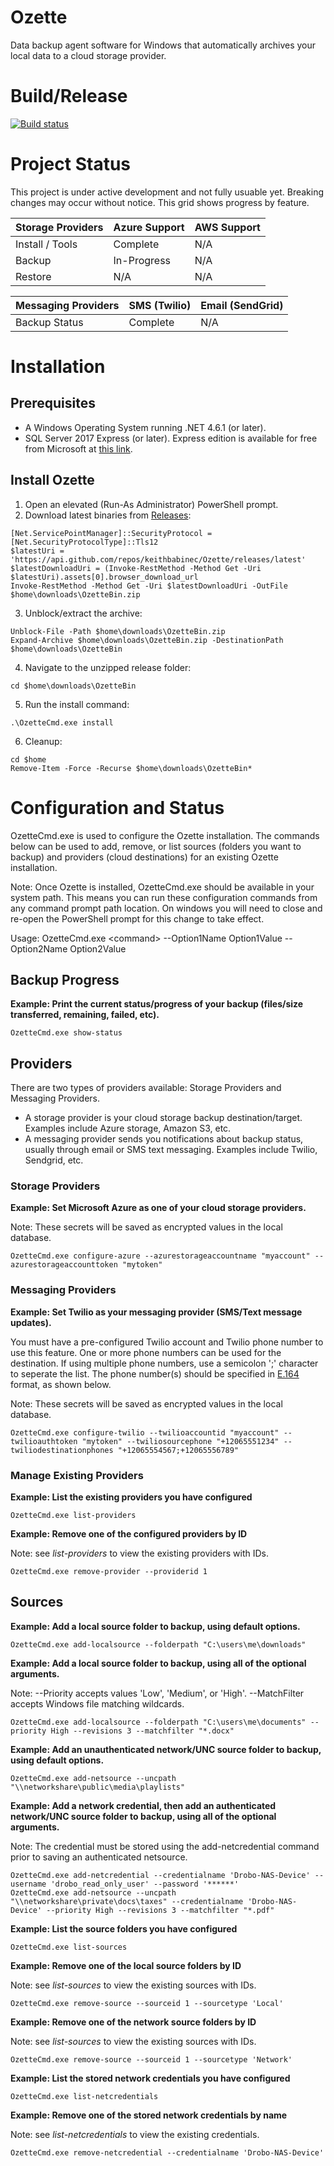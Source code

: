 # Ozette
Data backup agent software for Windows that automatically archives your local data to a cloud storage provider.

# Build/Release
[![Build status](https://ozette.visualstudio.com/ozette-project/_apis/build/status/ozette-project-CI)](https://ozette.visualstudio.com/ozette-project/_build/latest?definitionId=1)

# Project Status
This project is under active development and not fully usuable yet. Breaking changes may occur without notice. This grid shows progress by feature.

| Storage Providers | Azure Support | AWS Support |
| --- | --- | --- |
| Install / Tools | Complete | N/A |
| Backup | In-Progress | N/A |
| Restore | N/A | N/A |

| Messaging Providers | SMS (Twilio) | Email (SendGrid) |
| --- | --- | --- |
| Backup Status | Complete | N/A |

# Installation

## Prerequisites

* A Windows Operating System running .NET 4.6.1 (or later).
* SQL Server 2017 Express (or later). Express edition is available for free from Microsoft at [this link](https://www.microsoft.com/en-us/sql-server/sql-server-editions-express).

## Install Ozette

1. Open an elevated (Run-As Administrator) PowerShell prompt.
2. Download latest binaries from [Releases](https://github.com/keithbabinec/Ozette/releases):
```
[Net.ServicePointManager]::SecurityProtocol = [Net.SecurityProtocolType]::Tls12
$latestUri = 'https://api.github.com/repos/keithbabinec/Ozette/releases/latest'
$latestDownloadUri = (Invoke-RestMethod -Method Get -Uri $latestUri).assets[0].browser_download_url
Invoke-RestMethod -Method Get -Uri $latestDownloadUri -OutFile $home\downloads\OzetteBin.zip
```
3. Unblock/extract the archive:
```
Unblock-File -Path $home\downloads\OzetteBin.zip
Expand-Archive $home\downloads\OzetteBin.zip -DestinationPath $home\downloads\OzetteBin
```
4. Navigate to the unzipped release folder:
```
cd $home\downloads\OzetteBin
```
5. Run the install command:
```
.\OzetteCmd.exe install
```
6. Cleanup:
```
cd $home
Remove-Item -Force -Recurse $home\downloads\OzetteBin*
```

# Configuration and Status

OzetteCmd.exe is used to configure the Ozette installation. The commands below can be used to add, remove, or list sources (folders you want to backup) and providers (cloud destinations) for an existing Ozette installation.

Note: Once Ozette is installed, OzetteCmd.exe should be available in your system path. This means you can run these configuration commands from any command prompt path location. On windows you will need to close and re-open the PowerShell prompt for this change to take effect.

Usage: OzetteCmd.exe &lt;command&gt; --Option1Name Option1Value --Option2Name Option2Value

## Backup Progress

**Example: Print the current status/progress of your backup (files/size transferred, remaining, failed, etc).**

```
OzetteCmd.exe show-status
```

## Providers

There are two types of providers available: Storage Providers and Messaging Providers.
* A storage provider is your cloud storage backup destination/target. Examples include Azure storage, Amazon S3, etc.
* A messaging provider sends you notifications about backup status, usually through email or SMS text messaging. Examples include Twilio, Sendgrid, etc.

### Storage Providers

**Example: Set Microsoft Azure as one of your cloud storage providers.**

Note: These secrets will be saved as encrypted values in the local database.
```
OzetteCmd.exe configure-azure --azurestorageaccountname "myaccount" --azurestorageaccounttoken "mytoken"
```

### Messaging Providers

**Example: Set Twilio as your messaging provider (SMS/Text message updates).**

You must have a pre-configured Twilio account and Twilio phone number to use this feature. One or more phone numbers can be used for the destination. If using multiple phone numbers, use a semicolon ';' character to seperate the list. The phone number(s) should be specified in [E.164](https://www.twilio.com/docs/glossary/what-e164) format, as shown below.

Note: These secrets will be saved as encrypted values in the local database.
```
OzetteCmd.exe configure-twilio --twilioaccountid "myaccount" --twilioauthtoken "mytoken" --twiliosourcephone "+12065551234" --twiliodestinationphones "+12065554567;+12065556789"
```

### Manage Existing Providers

**Example: List the existing providers you have configured**
```
OzetteCmd.exe list-providers
```

**Example: Remove one of the configured providers by ID**

Note: see *list-providers* to view the existing providers with IDs.
```
OzetteCmd.exe remove-provider --providerid 1
```

## Sources

**Example: Add a local source folder to backup, using default options.**
```
OzetteCmd.exe add-localsource --folderpath "C:\users\me\downloads"
```

**Example: Add a local source folder to backup, using all of the optional arguments.**

Note: --Priority accepts values 'Low', 'Medium', or 'High'. --MatchFilter accepts Windows file matching wildcards.
```
OzetteCmd.exe add-localsource --folderpath "C:\users\me\documents" --priority High --revisions 3 --matchfilter "*.docx"
```

**Example: Add an unauthenticated network/UNC source folder to backup, using default options.**
```
OzetteCmd.exe add-netsource --uncpath "\\networkshare\public\media\playlists"
```

**Example: Add a network credential, then add an authenticated network/UNC source folder to backup, using all of the optional arguments.**

Note: The credential must be stored using the add-netcredential command prior to saving an authenticated netsource.
```
OzetteCmd.exe add-netcredential --credentialname 'Drobo-NAS-Device' --username 'drobo_read_only_user' --password '******'
OzetteCmd.exe add-netsource --uncpath "\\networkshare\private\docs\taxes" --credentialname 'Drobo-NAS-Device' --priority High --revisions 3 --matchfilter "*.pdf"
```

**Example: List the source folders you have configured**
```
OzetteCmd.exe list-sources
```

**Example: Remove one of the local source folders by ID**

Note: see *list-sources* to view the existing sources with IDs.
```
OzetteCmd.exe remove-source --sourceid 1 --sourcetype 'Local'
```

**Example: Remove one of the network source folders by ID**

Note: see *list-sources* to view the existing sources with IDs.
```
OzetteCmd.exe remove-source --sourceid 1 --sourcetype 'Network'
```

**Example: List the stored network credentials you have configured**
```
OzetteCmd.exe list-netcredentials
```

**Example: Remove one of the stored network credentials by name**

Note: see *list-netcredentials* to view the existing credentials.
```
OzetteCmd.exe remove-netcredential --credentialname 'Drobo-NAS-Device'
```
